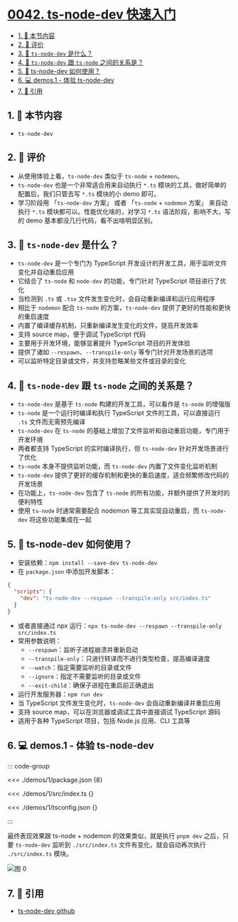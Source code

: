 # [0042. ts-node-dev 快速入门](https://github.com/tnotesjs/TNotes.typescript/tree/main/notes/0042.%20ts-node-dev%20%E5%BF%AB%E9%80%9F%E5%85%A5%E9%97%A8)

<!-- region:toc -->

- [1. 🎯 本节内容](#1--本节内容)
- [2. 🫧 评价](#2--评价)
- [3. 🤔 `ts-node-dev` 是什么？](#3--ts-node-dev-是什么)
- [4. 🤔 `ts-node-dev` 跟 `ts-node` 之间的关系是？](#4--ts-node-dev-跟-ts-node-之间的关系是)
- [5. 🤔 ts-node-dev 如何使用？](#5--ts-node-dev-如何使用)
- [6. 💻 demos.1 - 体验 ts-node-dev](#6--demos1---体验-ts-node-dev)
- [7. 🔗 引用](#7--引用)

<!-- endregion:toc -->

## 1. 🎯 本节内容

- `ts-node-dev`

## 2. 🫧 评价

- 从使用体验上看，`ts-node-dev` 类似于 `ts-node` + `nodemon`。
- `ts-node-dev` 也是一个非常适合用来自动执行 `*.ts` 模块的工具，做好简单的配置后，我们只管去写 `*.ts` 模块的小 demo 即可。
- 学习阶段用 「`ts-node-dev` 方案」 或者 「`ts-node` + `nodemon` 方案」 来自动执行 `*.ts` 模块都可以。性能优化啥的，对学习 `*.ts` 语法阶段，影响不大，写的 demo 基本都没几行代码，看不出啥明显区别。

## 3. 🤔 `ts-node-dev` 是什么？

- `ts-node-dev` 是一个专门为 TypeScript 开发设计的开发工具，用于监听文件变化并自动重启应用
- 它结合了 `ts-node` 和 `node-dev` 的功能，专门针对 TypeScript 项目进行了优化
- 当检测到 `.ts` 或 `.tsx` 文件发生变化时，会自动重新编译和运行应用程序
- 相比于 `nodemon` 配合 `ts-node` 的方案，`ts-node-dev` 提供了更好的性能和更快的重启速度
- 内置了编译缓存机制，只重新编译发生变化的文件，提高开发效率
- 支持 source map，便于调试 TypeScript 代码
- 主要用于开发环境，能够显著提升 TypeScript 项目的开发体验
- 提供了诸如 `--respawn`、`--transpile-only` 等专门针对开发场景的选项
- 可以监听特定目录或文件，并支持忽略某些文件或目录的变化

## 4. 🤔 `ts-node-dev` 跟 `ts-node` 之间的关系是？

- `ts-node-dev` 是基于 `ts-node` 构建的开发工具，可以看作是 `ts-node` 的增强版
- `ts-node` 是一个运行时编译和执行 TypeScript 文件的工具，可以直接运行 `.ts` 文件而无需预先编译
- `ts-node-dev` 在 `ts-node` 的基础上增加了文件监听和自动重启功能，专门用于开发环境
- 两者都支持 TypeScript 的实时编译执行，但 `ts-node-dev` 针对开发场景进行了优化
- `ts-node` 本身不提供监听功能，而 `ts-node-dev` 内置了文件变化监听机制
- `ts-node-dev` 提供了更好的缓存机制和更快的重启速度，适合频繁修改代码的开发场景
- 在功能上，`ts-node-dev` 包含了 `ts-node` 的所有功能，并额外提供了开发时的便利特性
- 使用 `ts-node` 时通常需要配合 nodemon 等工具实现自动重启，而 `ts-node-dev` 将这些功能集成在一起

## 5. 🤔 ts-node-dev 如何使用？

- 安装依赖：`npm install --save-dev ts-node-dev`
- 在 `package.json` 中添加开发脚本：

```json
{
  "scripts": {
    "dev": "ts-node-dev --respawn --transpile-only src/index.ts"
  }
}
```

- 或者直接通过 npx 运行：`npx ts-node-dev --respawn --transpile-only src/index.ts`
- 常用参数说明：
  - `--respawn`：监听子进程崩溃并重新启动
  - `--transpile-only`：只进行转译而不进行类型检查，提高编译速度
  - `--watch`：指定需要监听的目录或文件
  - `--ignore`：指定不需要监听的目录或文件
  - `--exit-child`：确保子进程在重启前正确退出
- 运行开发服务器：`npm run dev`
- 当 TypeScript 文件发生变化时，`ts-node-dev` 会自动重新编译并重启应用
- 支持 source map，可以在浏览器或调试工具中直接调试 TypeScript 源码
- 适用于各种 TypeScript 项目，包括 Node.js 应用、CLI 工具等

## 6. 💻 demos.1 - 体验 ts-node-dev

::: code-group

<<< ./demos/1/package.json {8}

<<< ./demos/1/src/index.ts {}

<<< ./demos/1/tsconfig.json {}

:::

最终表现效果跟 ts-node + nodemon 的效果类似，就是执行 `pnpm dev` 之后，只要 `ts-node-dev` 监听到 `./src/index.ts` 文件有变化，就会自动再次执行 `./src/index.ts` 模块。

![图 0](https://cdn.jsdelivr.net/gh/tnotesjs/imgs@main/2025-10-18-19-51-57.png)

## 7. 🔗 引用

- [ts-node-dev github][1]

[1]: https://github.com/wclr/ts-node-dev
